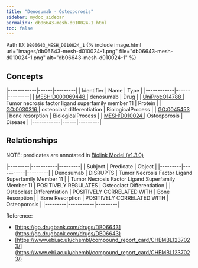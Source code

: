```yaml
---
title: "Denosumab - Osteoporosis"
sidebar: mydoc_sidebar
permalink: db06643-mesh-d010024-1.html
toc: false 
---
```



Path ID: `DB06643_MESH_D010024_1`
{% include image.html url="images/db06643-mesh-d010024-1.png" file="db06643-mesh-d010024-1.png" alt="db06643-mesh-d010024-1" %}

## Concepts

|------------|------|---------|
| Identifier | Name | Type    |
|------------|------|---------|
| <a href="https://identifiers.org/MESH:D000069448">MESH:D000069448 </a> | denosumab | Drug |
| <a href="https://identifiers.org/UniProt:O14788">UniProt:O14788 </a> | Tumor necrosis factor ligand superfamily member 11 | Protein |
| <a href="https://identifiers.org/GO:0030316">GO:0030316 </a> | osteoclast differentiation | BiologicalProcess |
| <a href="https://identifiers.org/GO:0045453">GO:0045453 </a> | bone resorption | BiologicalProcess |
| <a href="https://identifiers.org/MESH:D010024">MESH:D010024 </a> | Osteoporosis | Disease |
|------------|------|---------|

## Relationships


NOTE: predicates are annotated in <a href="https://github.com/biolink/biolink-model/releases/tag/v1.3.0">Biolink Model (v1.3.0)</a>

|---------|-----------|---------|
| Subject | Predicate | Object  |
|---------|-----------|---------|
| Denosumab | DISRUPTS | Tumor Necrosis Factor Ligand Superfamily Member 11 |
| Tumor Necrosis Factor Ligand Superfamily Member 11 | POSITIVELY REGULATES | Osteoclast Differentiation |
| Osteoclast Differentiation | POSITIVELY CORRELATED WITH | Bone Resorption |
| Bone Resorption | POSITIVELY CORRELATED WITH | Osteoporosis |
|---------|-----------|---------|

Reference: 
  - [https://go.drugbank.com/drugs/DB06643](https://go.drugbank.com/drugs/DB06643)
  - [https://www.ebi.ac.uk/chembl/compound_report_card/CHEMBL1237023/](https://www.ebi.ac.uk/chembl/compound_report_card/CHEMBL1237023/)
